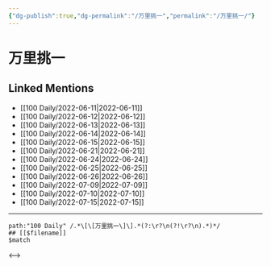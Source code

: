 ```yaml
---
{"dg-publish":true,"dg-permalink":"/万里挑一","permalink":"/万里挑一/"}
---
```


# 万里挑一

## Linked Mentions
- [[100 Daily/2022-06-11\|2022-06-11]]
- [[100 Daily/2022-06-12\|2022-06-12]]
- [[100 Daily/2022-06-13\|2022-06-13]]
- [[100 Daily/2022-06-14\|2022-06-14]]
- [[100 Daily/2022-06-15\|2022-06-15]]
- [[100 Daily/2022-06-21\|2022-06-21]]
- [[100 Daily/2022-06-24\|2022-06-24]]
- [[100 Daily/2022-06-25\|2022-06-25]]
- [[100 Daily/2022-06-26\|2022-06-26]]
- [[100 Daily/2022-07-09\|2022-07-09]]
- [[100 Daily/2022-07-10\|2022-07-10]]
- [[100 Daily/2022-07-15\|2022-07-15]]


---

```expander
path:"100 Daily" /.*\[\[万里挑一\]\].*(?:\r?\n(?!\r?\n).*)*/
## [[$filename]]
$match
```

<-->